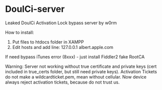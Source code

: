 DoulCi-server
=============

Leaked DoulCi Activation Lock bypass server by w0rm

How to install:
1) Put files to htdocs folder in XAMPP
2) Edit hosts and add line:
127.0.0.1 albert.apple.com

If need bypass iTunes error (8xxx) - just install Fiddler2 fake RootCA

Warning: 
Server not working without true certificate and private keys (cert included in true_certs folder, but still need private keys).
Activation Tickets do not make a wildcardticket.pem, mean without cellular. 
Now device always reject activation tickets, because do not trust us.